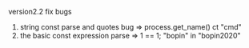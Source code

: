 version2.2
fix bugs

1. string const parse and quotes bug => process.get_name() ct "cmd"
2. the basic const expression parse => 1 == 1;  "bopin" in "bopin2020"